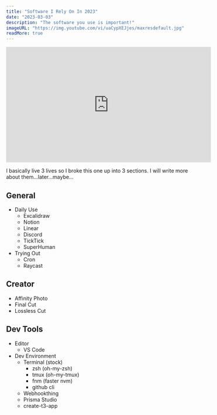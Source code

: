```yaml
---
title: "Software I Rely On In 2023"
date: "2023-03-03"
description: "The software you use is important!"
imageURL: "https://img.youtube.com/vi/uaCypXEJjes/maxresdefault.jpg"
readMore: true
---
```


<iframe width="560" height="315" src="https://www.youtube.com/embed/uaCypXEJjes" title="YouTube video player" frameborder="0" allow="accelerometer; autoplay; clipboard-write; encrypted-media; gyroscope; picture-in-picture; web-share" allowfullscreen></iframe>

I basically live 3 lives so I broke this one up into 3 sections. I will write more about them...later...maybe...

## General

- Daily Use
  - Excalidraw
  - Notion
  - Linear
  - Discord
  - TickTick
  - SuperHuman
- Trying Out
  - Cron
  - Raycast

## Creator

- Affinity Photo
- Final Cut
- Lossless Cut

## Dev Tools

- Editor
  - VS Code
- Dev Environment
  - Terminal (stock)
    - zsh (oh-my-zsh)
    - tmux (oh-my-tmux)
    - fnm (faster nvm)
    - github cli
  - Webhookthing
  - Prisma Studio
  - create-t3-app
